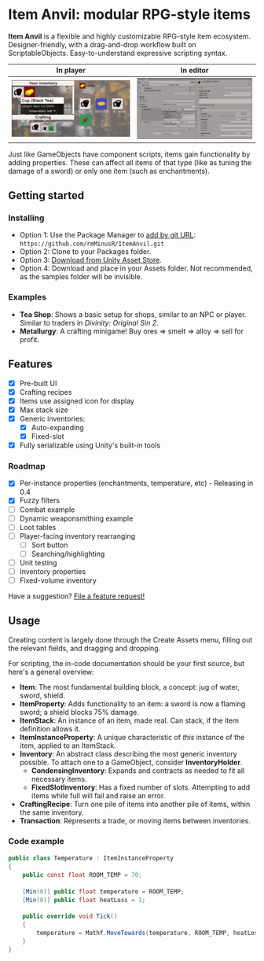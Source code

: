 
# Item Anvil: modular RPG-style items

**Item Anvil** is a flexible and highly customizable RPG-style item ecosystem. Designer-friendly, with a drag-and-drop workflow built on ScriptableObjects. Easy-to-understand expressive scripting syntax.

| In player | In editor |
| --------- | --------- |
| ![Tea Shop example](https://raw.githubusercontent.com/rmMinusR/ItemAnvil/assets/screenshots/tea-demo-1.png) | ![Tea Shop editors](https://raw.githubusercontent.com/rmMinusR/ItemAnvil/assets/screenshots/tea-editor-1.png) |

Just like GameObjects have component scripts, items gain functionality by adding properties. These can affect all items of that type (like as tuning the damage of a sword) or only one item (such as enchantments).

## Getting started
### Installing
 - Option 1: Use the Package Manager to [add by git URL](https://docs.unity3d.com/Manual/upm-ui-giturl.html): `https://github.com/rmMinusR/ItemAnvil.git`
 - Option 2: Clone to your Packages folder.
 - Option 3: [Download from Unity Asset Store](https://u3d.as/33kM).
 - Option 4: Download and place in your Assets folder. Not recommended, as the samples folder will be invisible.

### Examples
 - **Tea Shop**: Shows a basic setup for shops, similar to an NPC or player. Similar to traders in *Divinity: Original Sin 2*.
 - **Metallurgy**: A crafting minigame! Buy ores => smelt => alloy => sell for profit.

## Features
 - [x] Pre-built UI
 - [x] Crafting recipes
 - [x] Items use assigned icon for display
 - [x] Max stack size
 - [x] Generic inventories:
	 - [x] Auto-expanding
	 - [x] Fixed-slot
 - [x] Fully serializable using Unity's built-in tools

### Roadmap
 - [x] Per-instance properties (enchantments, temperature, etc) - Releasing in 0.4
 - [x] Fuzzy filters
 - [ ] Combat example
 - [ ] Dynamic weaponsmithing example
 - [ ] Loot tables
 - [ ] Player-facing inventory rearranging
	 - [ ] Sort button
	 - [ ] Searching/highlighting
 - [ ] Unit testing
 - [ ] Inventory properties
 - [ ] Fixed-volume inventory

Have a suggestion? [File a feature request!](https://github.com/rmMinusR/ItemAnvil/issues/new)

## Usage

Creating content is largely done through the Create Assets menu, filling out the relevant fields, and dragging and dropping.

For scripting, the in-code documentation should be your first source, but here's a general overview:
 - **Item**: The most fundamental building block, a concept: jug of water, sword, shield.
 - **ItemProperty**: Adds functionality to an item: a sword is now a flaming sword; a shield blocks 75% damage.
 - **ItemStack**: An instance of an item, made real. Can stack, if the item definition allows it.
 - **ItemInstanceProperty**: A unique characteristic of *this* instance of the item, applied to an ItemStack.
 - **Inventory**: An abstract class describing the most generic inventory possible. To attach one to a GameObject, consider **InventoryHolder**.
	 - **CondensingInventory**: Expands and contracts as needed to fit all necessary items.
	 - **FixedSlotInventory**: Has a fixed number of slots. Attempting to add items while full will fail and raise an error.
 - **CraftingRecipe**: Turn one pile of items into another pile of items, within the same inventory.
 - **Transaction**: Represents a trade, or moving items between inventories.

### Code example

```csharp
public class Temperature : ItemInstanceProperty
{
    public const float ROOM_TEMP = 70;
    
    [Min(0)] public float temperature = ROOM_TEMP;
    [Min(0)] public float heatLoss = 1;

    public override void Tick()
    {
        temperature = Mathf.MoveTowards(temperature, ROOM_TEMP, heatLoss);
    }
}
```